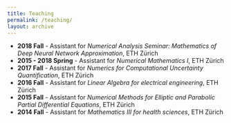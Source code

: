 ```yaml
---
title: Teaching
permalink: /teaching/
layout: archive
---
```


<ul>
<li><b>2018 Fall</b> - Assistant for <i>Numerical Analysis Seminar:
     Mathematics of Deep Neural Network Approximation</i>, ETH Z&uuml;rich</li>
<li><b>2015 - 2018 Spring</b> - Assistant for <i>Numerical Mathematics I</i>, ETH Z&uuml;rich</li>
<li><b>2017 Fall</b> - Assistant for <i>Numerics for Computational
   Uncertainty Quantification</i>, ETH Z&uuml;rich</li>
<li><b>2016 Fall</b> - Assistant for <i>Linear Algebra for electrical
   engineering</i>, ETH Z&uuml;rich</li>
<li><b>2015 Fall</b> - Assistant for <i>Numerical Methods for Elliptic and
   Parabolic Partial Differential Equations</i>, ETH Z&uuml;rich</li>
<li><b>2014 Fall</b> - Assistant for <i>Mathematics III for health
     sciences</i>, ETH Z&uuml;rich</li>
</ul>
